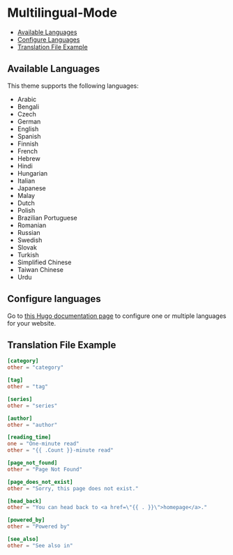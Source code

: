 # Multilingual-Mode

* [Available Languages](#available-languages)
* [Configure Languages](#configure-languages)
* [Translation File Example](#translation-file-example)

## Available Languages

This theme supports the following languages:

- Arabic
- Bengali
- Czech
- German
- English
- Spanish
- Finnish
- French
- Hebrew
- Hindi
- Hungarian
- Italian
- Japanese
- Malay
- Dutch
- Polish
- Brazilian Portuguese
- Romanian
- Russian
- Swedish
- Slovak
- Turkish
- Simplified Chinese
- Taiwan Chinese
- Urdu

## Configure languages

Go to [this Hugo documentation page](https://gohugo.io/content-management/multilingual/#configure-languages) to configure one or multiple languages for your website.

## Translation File Example

```toml
[category]
other = "category"

[tag]
other = "tag"

[series]
other = "series"

[author]
other = "author"

[reading_time]
one = "One-minute read"
other = "{{ .Count }}-minute read"

[page_not_found]
other = "Page Not Found"

[page_does_not_exist]
other = "Sorry, this page does not exist."

[head_back]
other = "You can head back to <a href=\"{{ . }}\">homepage</a>."

[powered_by]
other = "Powered by"

[see_also]
other = "See also in"
```
